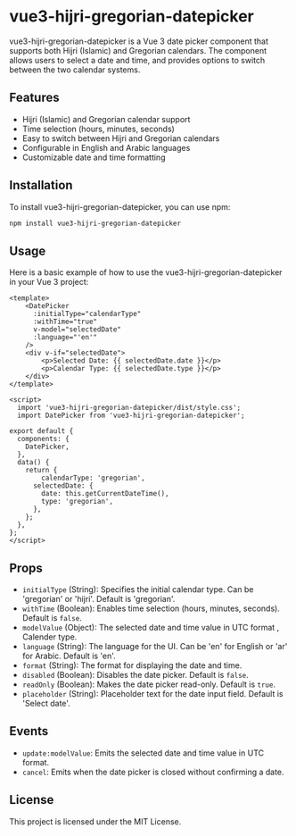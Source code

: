 
# vue3-hijri-gregorian-datepicker

vue3-hijri-gregorian-datepicker is a Vue 3 date picker component that supports both Hijri (Islamic) and Gregorian calendars. The component allows users to select a date and time, and provides options to switch between the two calendar systems.

## Features

- Hijri (Islamic) and Gregorian calendar support
- Time selection (hours, minutes, seconds)
- Easy to switch between Hijri and Gregorian calendars
- Configurable in English and Arabic languages
- Customizable date and time formatting

## Installation

To install vue3-hijri-gregorian-datepicker, you can use npm:

```bash
npm install vue3-hijri-gregorian-datepicker
```

## Usage

Here is a basic example of how to use the vue3-hijri-gregorian-datepicker in your Vue 3 project:

```vue
<template>
    <DatePicker 
      :initialType="calendarType" 
      :withTime="true" 
      v-model="selectedDate" 
      :language="'en'" 
    />
    <div v-if="selectedDate">
        <p>Selected Date: {{ selectedDate.date }}</p>
        <p>Calendar Type: {{ selectedDate.type }}</p>
    </div>
</template>

<script>
  import 'vue3-hijri-gregorian-datepicker/dist/style.css';
  import DatePicker from 'vue3-hijri-gregorian-datepicker';

export default {
  components: {
    DatePicker,
  },
  data() {
    return {
        calendarType: 'gregorian',
      selectedDate: {
        date: this.getCurrentDateTime(),
        type: 'gregorian',
      },
    };
  },
};
</script>

```

## Props

- `initialType` (String): Specifies the initial calendar type. Can be 'gregorian' or 'hijri'. Default is 'gregorian'.
- `withTime` (Boolean): Enables time selection (hours, minutes, seconds). Default is `false`.
- `modelValue` (Object): The selected date and time value in UTC format , Calender type.
- `language` (String): The language for the UI. Can be 'en' for English or 'ar' for Arabic. Default is 'en'.
- `format` (String): The format for displaying the date and time.
- `disabled` (Boolean): Disables the date picker. Default is `false`.
- `readOnly` (Boolean): Makes the date picker read-only. Default is `true`.
- `placeholder` (String): Placeholder text for the date input field. Default is 'Select date'.
## Events

- `update:modelValue`: Emits the selected date and time value in UTC format.
- `cancel`: Emits when the date picker is closed without confirming a date.

## License

This project is licensed under the MIT License.
